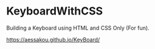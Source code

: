 # KeyboardWithCSS
Building a Keyboard using HTML and CSS Only (For fun).

https://aessakou.github.io/KeyBoard/
